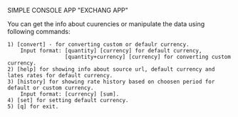 SIMPLE CONSOLE APP "EXCHANG APP"

You can get the info about cuurencies or manipulate the data using following commands:

	1) [convert] - for converting custom or defaulr currency. 
		Input format: [quantity] [currency] for default currency,
            		  [quantity+currency] [currency] for converting custom currency.
    2) [help] for showing info about source url, default currency and lates rates for default currency.
    3) [history] for showing rate history based on choosen period for default or custom currency.
    	Input format: [currency] [sum].
    4) [set] for setting default currency.
    5) [q] for exit.

